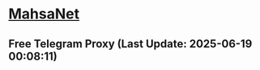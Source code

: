 
# [MahsaNet](https://t.me/mahsa_net)
## Free Telegram Proxy (Last Update: 2025-06-19 00:08:11)

    